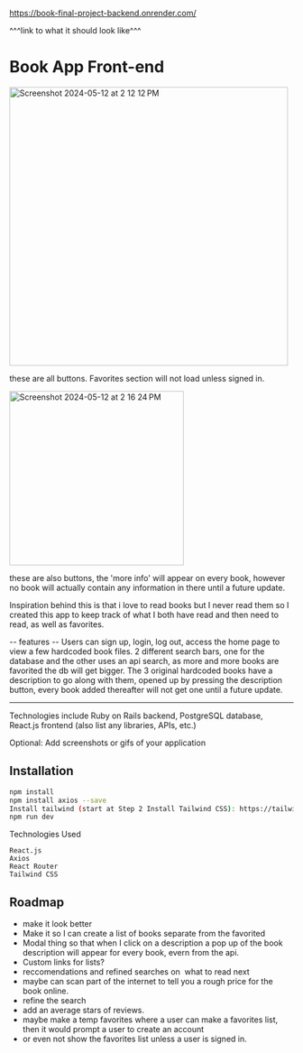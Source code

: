 https://book-final-project-backend.onrender.com/

^^^link to what it should look like^^^

# Book App Front-end

<img width="494" alt="Screenshot 2024-05-12 at 2 12 12 PM" src="https://github.com/RicardoATrevino/final-project-book-frontend/assets/109166877/f47e789e-ce49-4e0d-86d5-ca987eac4b3e">

these are all buttons. Favorites section will not load unless signed in.

<img width="309" alt="Screenshot 2024-05-12 at 2 16 24 PM" src="https://github.com/RicardoATrevino/final-project-book-frontend/assets/109166877/cfbe7461-70f0-48ed-8151-17742032be89">

these are also buttons, the 'more info' will appear on every book, however no book will actually contain any information in there until a future update. 

Inspiration behind this is that i love to read books but I never read them so I created this app to keep track of what I both have read and then need to read, as well as favorites. 

-- features --
Users can sign up, login, log out, access the home page to view a few hardcoded book files. 2 different search bars, one for the database and the other uses an api search, as more and more books are favorited the db will get bigger. The 3 original hardcoded books have a description to go along with them, opened up by pressing the description button, every book added thereafter will not get one until a future update. 
-- --
Technologies include Ruby on Rails backend, PostgreSQL database, React.js frontend (also list any libraries, APIs, etc.)

Optional: Add screenshots or gifs of your application

## Installation

```bash
npm install
npm install axios --save
Install tailwind (start at Step 2 Install Tailwind CSS): https://tailwindcss.com/docs/guides/vite
npm run dev
```

Technologies Used

    React.js
    Axios
    React Router
    Tailwind CSS


## Roadmap
- make it look better
- Make it so I can create a list of books separate from the favorited
- Modal thing so that when I click on a description a pop up of the book description will appear for every book, evern from the api. 
- Custom links for lists?
- reccomendations and refined searches on  what to read next
- maybe can scan part of the internet to tell you a rough price for the book online.
- refine the search
- add an average stars of reviews.
- maybe make a temp favorites where a user can make a favorites list, then it would prompt a user to create an account
- or even not show the favorites list unless a user is signed in.
